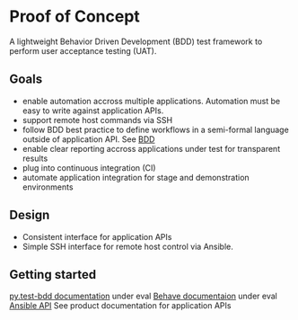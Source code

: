 # Proof of Concept

A lightweight Behavior Driven Development (BDD) test framework to perform user acceptance testing (UAT).

## Goals
* enable automation accross multiple applications. Automation must be easy to write against application APIs.
* support remote host commands via SSH
* follow BDD best practice to define workflows in a semi-formal language outside of application API. See [BDD](http://en.wikipedia.org/wiki/Behavior-driven_development)
* enable clear reporting accross applications under test for transparent results
* plug into continuous integration (CI)
* automate application integration for stage and demonstration environments

## Design
* Consistent interface for application APIs
* Simple SSH interface for remote host control via Ansible.

## Getting started
[py.test-bdd documentation](https://pypi.python.org/pypi/pytest-bdd) under eval
[Behave documentaion](http://pythonhosted.org/behave/) under eval
[Ansible API](http://docs.ansible.com/developing_api.html)
See product documentation for application APIs
